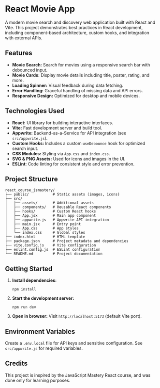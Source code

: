 
# React Movie App

A modern movie search and discovery web application built with React and Vite. This project demonstrates best practices in React development, including component-based architecture, custom hooks, and integration with external APIs.

## Features

- **Movie Search:** Search for movies using a responsive search bar with debounced input.
- **Movie Cards:** Display movie details including title, poster, rating, and more.
- **Loading Spinner:** Visual feedback during data fetching.
- **Error Handling:** Graceful handling of missing data and API errors.
- **Responsive Design:** Optimized for desktop and mobile devices.

## Technologies Used

- **React:** UI library for building interactive interfaces.
- **Vite:** Fast development server and build tool.
- **Appwrite:** Backend-as-a-Service for API integration (see `src/appwrite.js`).
- **Custom Hooks:** Includes a custom `useDebounce` hook for optimized search input.
- **CSS Modules:** Styling via `App.css` and `index.css`.
- **SVG & PNG Assets:** Used for icons and images in the UI.
- **ESLint:** Code linting for consistent style and error prevention.

## Project Structure

```
react_course_jsmastery/
├── public/           # Static assets (images, icons)
├── src/
│   ├── assets/       # Additional assets
│   ├── components/   # Reusable React components
│   ├── hooks/        # Custom React hooks
│   ├── App.jsx       # Main app component
│   ├── appwrite.js   # Appwrite API integration
│   ├── main.jsx      # Entry point
│   ├── App.css       # App styles
│   └── index.css     # Global styles
├── index.html        # HTML template
├── package.json      # Project metadata and dependencies
├── vite.config.js    # Vite configuration
├── eslint.config.js  # ESLint configuration
└── README.md         # Project documentation
```

## Getting Started

1. **Install dependencies:**
	```fish
	npm install
	```
2. **Start the development server:**
	```fish
	npm run dev
	```
3. **Open in browser:**
	Visit `http://localhost:5173` (default Vite port).

## Environment Variables

Create a `.env.local` file for API keys and sensitive configuration. See `src/appwrite.js` for required variables.

## Credits

This project is inspired by the JavaScript Mastery React course, and was done only for learning purposes.
